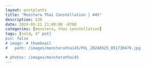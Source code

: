 ```yaml
---
layout: postplants
title: "Monstera Thai Constellation | #45"
description: $38
date: 2024-05-21 21:00:00 -0700
categories: [monstera, thai constellation]
tags: [sold, 4" pot]
pin: false
# image: # thumbnail
#   path: /images/monsterathai45/PXL_20240525_051730479.jpg

# photos: /images/monsterathai45
---
```

